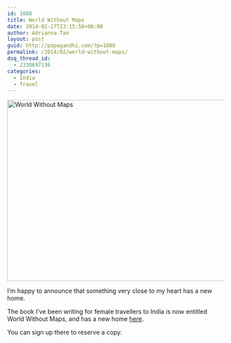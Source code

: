 ```yaml
---
id: 1088
title: World Without Maps
date: 2014-02-27T23:15:58+00:00
author: Adrianna Tan
layout: post
guid: http://popagandhi.com/?p=1088
permalink: /2014/02/world-without-maps/
dsq_thread_id:
  - 2330697136
categories:
  - India
  - Travel
---
```

<img src="http://res.cloudinary.com/dmchbvarm/image/upload/v1456562732/femaleche_yshxnj.png" alt="World Without Maps" width="960" height="420" class="alignnone size-full wp-image-1089" />

I&#8217;m happy to announce that something very close to my heart has a new home.

The book I&#8217;ve been writing for female travellers to India is now entitled World Without Maps, and has a new home [here](http://worldwithoutmaps.com).

You can sign up there to reserve a copy.